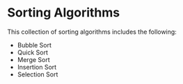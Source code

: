 # Sorting Algorithms

This collection of sorting algorithms includes the following:
  * Bubble Sort
  * Quick Sort
  * Merge Sort
  * Insertion Sort
  * Selection Sort


